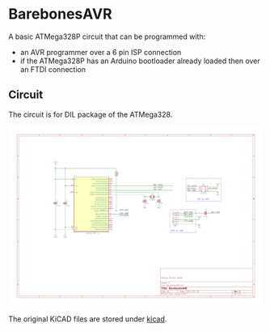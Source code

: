 # BarebonesAVR

A basic ATMega328P circuit that can be programmed with:
- an AVR programmer over a 6 pin ISP connection
- if the ATMega328P has an Arduino bootloader already loaded then over an FTDI connection

## Circuit

The circuit is for DIL package of the ATMega328.

![Circuit](/img/BarebonesAVR_Schematic.PNG)

The original KiCAD files are stored under [kicad](/kicad).
